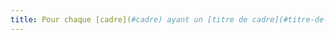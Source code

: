 ```yaml
---
title: Pour chaque [cadre](#cadre) ayant un [titre de cadre](#titre-de-cadre), ce titre de cadre est-il pertinent ?
---
```

